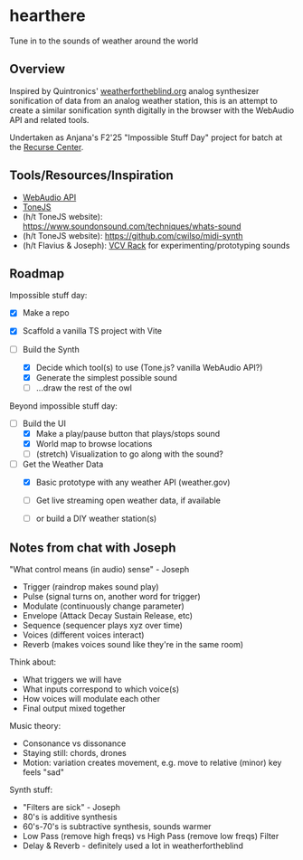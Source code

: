 # hearthere

Tune in to the sounds of weather around the world

## Overview

Inspired by Quintronics' [weatherfortheblind.org](https://weatherfortheblind.org/) analog synthesizer sonification of data from an analog weather station, this is an attempt to create a similar sonification synth digitally in the browser with the WebAudio API and related tools.

Undertaken as Anjana's  F2'25 "Impossible Stuff Day" project for batch at the [Recurse Center](https://recurse.com).

## Tools/Resources/Inspiration

- [WebAudio API](https://developer.mozilla.org/en-US/docs/Web/API/Web_Audio_API)
- [ToneJS](https://tonejs.github.io/)
- (h/t ToneJS website): https://www.soundonsound.com/techniques/whats-sound
- (h/t ToneJS website): https://github.com/cwilso/midi-synth
- (h/t Flavius & Joseph): [VCV Rack](https://vcvrack.com/Rack) for experimenting/prototyping sounds


## Roadmap

Impossible stuff day:
- [x] Make a repo
- [x] Scaffold a vanilla TS project with Vite

- [ ] Build the Synth
  - [x] Decide which tool(s) to use (Tone.js? vanilla WebAudio API?)
  - [x] Generate the simplest possible sound
  - [ ] ...draw the rest of the owl

Beyond impossible stuff day: 
- [ ] Build the UI
  - [x] Make a play/pause button that plays/stops sound
  - [x] World map to browse locations
  - [ ] (stretch) Visualization to go along with the sound? 

- [ ] Get the Weather Data
  - [x] Basic prototype with any weather API (weather.gov)
  - [ ] Get live streaming open weather data, if available
  - [ ] or build a DIY weather station(s)


## Notes from chat with Joseph

"What control means (in audio) sense" - Joseph

- Trigger (raindrop makes sound play)
- Pulse (signal turns on, another word for trigger)
- Modulate (continuously change parameter)
- Envelope (Attack Decay Sustain Release, etc)
- Sequence (sequencer plays xyz over time)
- Voices (different voices interact)
- Reverb (makes voices sound like they're in the same room)


Think about: 
- What triggers we will have
- What inputs correspond to which voice(s)
- How voices will modulate each other
- Final output mixed together


Music theory: 
- Consonance vs dissonance
- Staying still: chords, drones
- Motion: variation creates movement, e.g. move to relative (minor) key feels "sad"


Synth stuff: 

- "Filters are sick" - Joseph
- 80's is additive synthesis
- 60's-70's is subtractive synthesis, sounds warmer
- Low Pass (remove high freqs) vs High Pass (remove low freqs) Filter
- Delay & Reverb - definitely used a lot in weatherfortheblind